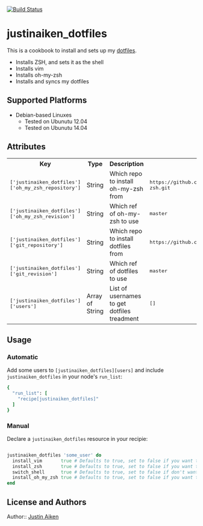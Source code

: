 [![Build Status](http://img.shields.io/travis/JustinAiken/justinaiken_dotfiles-cookbook/master.svg)](https://travis-ci.org/JustinAiken/justinaiken_dotfiles-cookbook)

# justinaiken_dotfiles

This is a cookbook to install and sets up my [dotfiles](https://github.com/JustinAiken/dotfiles).

- Installs ZSH, and sets it as the shell
- Installs vim
- Installs oh-my-zsh
- Installs and syncs my dotfiles

## Supported Platforms

- Debian-based Linuxes
  - Tested on Ubunutu 12.04
  - Tested on Ubunutu 14.04

## Attributes

<table>
  <tr>
    <th>Key</th>
    <th>Type</th>
    <th>Description</th>
    <th>Default</th>
  </tr>
  <tr>
    <td><tt>['justinaiken_dotfiles']['oh_my_zsh_repository']</tt></td>
    <td>String</td>
    <td>Which repo to install oh-my-zsh from</td>
    <td><tt>https://github.com/robbyrussell/oh-my-zsh.git</tt></td>
  </tr>
  <tr>
    <td><tt>['justinaiken_dotfiles']['oh_my_zsh_revision']</tt></td>
    <td>String</td>
    <td>Which ref of oh-my-zsh to use</td>
    <td><tt>master</tt></td>
  </tr>
  <tr>
    <td><tt>['justinaiken_dotfiles']['git_repository']</tt></td>
    <td>String</td>
    <td>Which repo to install dotfiles from</td>
    <td><tt>https://github.com/JustinAiken/dotfiles.git</tt></td>
  </tr>
  <tr>
    <td><tt>['justinaiken_dotfiles']['git_revision']</tt></td>
    <td>String</td>
    <td>Which ref of dotfiles to use</td>
    <td><tt>master</tt></td>
  </tr>
  <tr>
    <td><tt>['justinaiken_dotfiles']['users']</tt></td>
    <td>Array of String</td>
    <td>List of usernames to get dotfiles treadment</td>
    <td><tt>[]</tt></td>
  </tr>
</table>

## Usage

### Automatic

Add some users to `[justinaiken_dotfiles][users]` and include `justinaiken_dotfiles` in your node's `run_list`:

```ruby
{
  "run_list": [
    "recipe[justinaiken_dotfiles]"
  ]
}
```

### Manual

Declare a `justinaiken_dotfiles` resource in your recipie:

```ruby

justinaiken_dotfiles 'some_user' do
  install_vim       true # Defaults to true, set to false if you want to skip installing vim
  install_zsh       true # Defaults to true, set to false if you want to skip installing zsh
  switch_shell      true # Defaults to true, set to false if don't want to change user's shell to zsh
  install_oh_my_zsh true # Defaults to true, set to false if you want to skip installing oh-my-zsh
end
```

## License and Authors

Author:: [Justin Aiken](https://github.com/JustinAiken)
